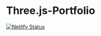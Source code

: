 # Three.js-Portfolio
[![Netlify Status](https://api.netlify.com/api/v1/badges/e083ace4-fa2b-4ff4-ab12-e1da42e88a83/deploy-status)](https://app.netlify.com/sites/portfolio-threejs-sivant/deploys)
